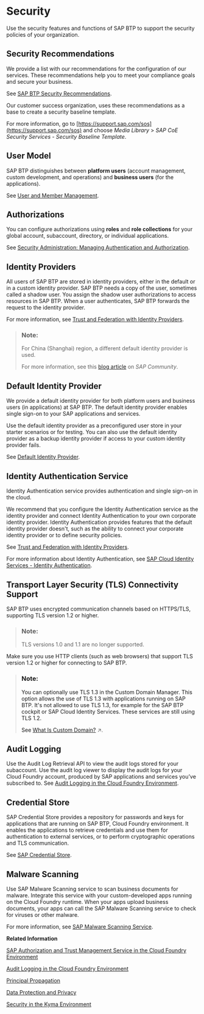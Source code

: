 <!-- loioe129aa20c78c4a9fb379b9803b02e5f6 -->

# Security

Use the security features and functions of SAP BTP to support the security policies of your organization.



<a name="loioe129aa20c78c4a9fb379b9803b02e5f6__section_hv2_mkx_nvb"/>

## Security Recommendations

We provide a list with our recommendations for the configuration of our services. These recommendations help you to meet your compliance goals and secure your business.

See [SAP BTP Security Recommendations](https://help.sap.com/docs/BTP/c8a9bb59fe624f0981efa0eff2497d7d/531f33def8074ccdb6f1f784a34dafcb.html?version=Cloud).

Our customer success organization, uses these recommendations as a base to create a security baseline template.

For more information, go to [https://support.sap.com/sos](https://support.sap.com/sos) and choose *Media Library* \> *SAP CoE Security Services - Security Baseline Template*.



<a name="loioe129aa20c78c4a9fb379b9803b02e5f6__section_svv_c1s_tlb"/>

## User Model

SAP BTP distinguishes between **platform users** \(account management, custom development, and operations\) and **business users** \(for the applications\).

See [User and Member Management](../10-concepts/user-and-member-management-cc1c676.md).



<a name="loioe129aa20c78c4a9fb379b9803b02e5f6__section_cxy_5hc_jmb"/>

## Authorizations

You can configure authorizations using **roles** and **role collections** for your global account, subaccount, directory, or individual applications.

See [Security Administration: Managing Authentication and Authorization](../50-administration-and-ops/security-administration-managing-authentication-and-authorization-1ff47b2.md).



<a name="loioe129aa20c78c4a9fb379b9803b02e5f6__section_jjc_bzr_tlb"/>

## Identity Providers

All users of SAP BTP are stored in identity providers, either in the default or in a custom identity provider. SAP BTP needs a copy of the user, sometimes called a shadow user. You assign the shadow user authorizations to access resources in SAP BTP. When a user authenticates, SAP BTP forwards the request to the identity provider.

For more information, see [Trust and Federation with Identity Providers](../50-administration-and-ops/trust-and-federation-with-identity-providers-cb1bc8f.md).

> ### Note:  
> For China \(Shanghai\) region, a different default identity provider is used.
> 
> For more information, see this [blog article](https://blogs.sap.com/2021/02/22/activate-totp-two-factor-authentication-on-sap-business-technology-platform-formerly-known-as-cloud-platform-at-alibaba-cloud/) on *SAP Community*.



<a name="loioe129aa20c78c4a9fb379b9803b02e5f6__IDS"/>

## Default Identity Provider

We provide a default identity provider for both platform users and business users \(in applications\) at SAP BTP. The default identity provider enables single sign-on to your SAP applications and services.

Use the default identity provider as a preconfigured user store in your starter scenarios or for testing. You can also use the default identity provider as a backup identity provider if access to your custom identity provider fails.

See [Default Identity Provider](../50-administration-and-ops/default-identity-provider-d6a8db7.md).



<a name="loioe129aa20c78c4a9fb379b9803b02e5f6__section_wcc_f5t_wlb"/>

## Identity Authentication Service

Identity Authentication service provides authentication and single sign-on in the cloud.

We recommend that you configure the Identity Authentication service as the identity provider and connect Identity Authentication to your own corporate identity provider. Identity Authentication provides features that the default identity provider doesn't, such as the ability to connect your corporate identity provider or to define security policies.

See [Trust and Federation with Identity Providers](../50-administration-and-ops/trust-and-federation-with-identity-providers-cb1bc8f.md).

For more information about Identity Authentication, see [SAP Cloud Identity Services - Identity Authentication](https://help.sap.com/viewer/product/IDENTITY_AUTHENTICATION/Cloud/en-US).



<a name="loioe129aa20c78c4a9fb379b9803b02e5f6__section_fdb_tjv_42b"/>

## Transport Layer Security \(TLS\) Connectivity Support

SAP BTP uses encrypted communication channels based on HTTPS/TLS, supporting TLS version 1.2 or higher.

> ### Note:  
> TLS versions 1.0 and 1.1 are no longer supported.

Make sure you use HTTP clients \(such as web browsers\) that support TLS version 1.2 or higher for connecting to SAP BTP.

> ### Note:  
> You can optionally use TLS 1.3 in the Custom Domain Manager. This option allows the use of TLS 1.3 with applications running on SAP BTP. It's not allowed to use TLS 1.3, for example for the SAP BTP cockpit or SAP Cloud Identity Services. These services are still using TLS 1.2.
> 
> See [What Is Custom Domain?](https://help.sap.com/viewer/6f35a23466ee4df0b19085c9c52f9c29/Cloud/en-US/4f4c3ff62fd2413089dce8a973620167.html "Configure and expose your application under your own domain.") :arrow_upper_right:.



<a name="loioe129aa20c78c4a9fb379b9803b02e5f6__section_nn2_kyt_wlb"/>

## Audit Logging

Use the Audit Log Retrieval API to view the audit logs stored for your subaccount. Use the audit log viewer to display the audit logs for your Cloud Foundry account, produced by SAP applications and services you’ve subscribed to. See [Audit Logging in the Cloud Foundry Environment](../50-administration-and-ops/audit-logging-in-the-cloud-foundry-environment-f92c86a.md).



<a name="loioe129aa20c78c4a9fb379b9803b02e5f6__section_tnp_n15_wlb"/>

## Credential Store

SAP Credential Store provides a repository for passwords and keys for applications that are running on SAP BTP, Cloud Foundry environment. It enables the applications to retrieve credentials and use them for authentication to external services, or to perform cryptographic operations and TLS communication.

See [SAP Credential Store](https://help.sap.com/viewer/product/CREDENTIAL_STORE/Cloud/en-US).



<a name="loioe129aa20c78c4a9fb379b9803b02e5f6__section_enn_1hb_ptb"/>

## Malware Scanning

Use SAP Malware Scanning service to scan business documents for malware. Integrate this service with your custom-developed apps running on the Cloud Foundry runtime. When your apps upload business documents, your apps can call the SAP Malware Scanning service to check for viruses or other malware.

For more information, see [SAP Malware Scanning Service](https://help.sap.com/docs/MALWARE_SCANNING?version=Cloud).

**Related Information**  


[SAP Authorization and Trust Management Service in the Cloud Foundry Environment](sap-authorization-and-trust-management-service-in-the-cloud-foundry-environment-6373bb7.md "The global account and subaccounts get their users from identity providers. Administrators make sure that users can only access their dedicated subaccount by making sure that there is a dedicated trust relationship only between the identity providers and the respective subaccounts. Developers configure and deploy application-based security artifacts containing authorizations, and administrators assign these authorizations using the SAP BTP cockpit.")

[Audit Logging in the Cloud Foundry Environment](../50-administration-and-ops/audit-logging-in-the-cloud-foundry-environment-f92c86a.md "In this section, you can find information for audit log functionalities in the Cloud Foundry environment.")

[Principal Propagation](principal-propagation-f70fcf1.md "Exchange user ID information between systems or environments in SAP BTP.")

[Data Protection and Privacy](data-protection-and-privacy-7e513d3.md "Data protection is associated with numerous legal requirements and privacy concerns. In addition to compliance with general data protection and privacy acts, it is necessary to consider compliance with industry-specific legislation in different countries.")

[Security in the Kyma Environment](security-in-the-kyma-environment-ee08fdf.md "The Kyma environment-specific security aspects include guidelines on personal data protection and details on processing and storing logs.")

